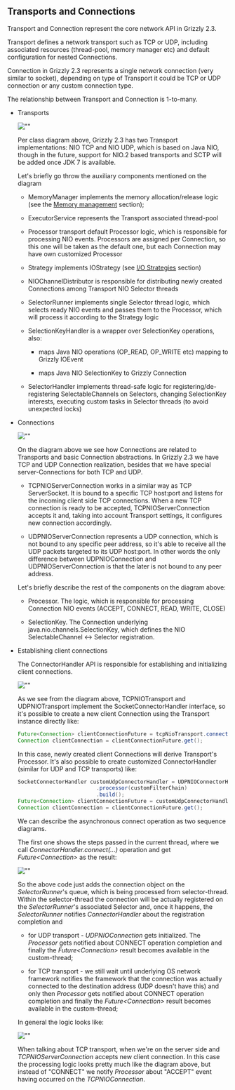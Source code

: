 [//]: # " "
[//]: # " Copyright (c) 2013, 2021 Oracle and/or its affiliates. All rights reserved. "
[//]: # " "
[//]: # " This program and the accompanying materials are made available under the "
[//]: # " terms of the Eclipse Public License v. 2.0, which is available at "
[//]: # " http://www.eclipse.org/legal/epl-2.0. "
[//]: # " "
[//]: # " This Source Code may also be made available under the following Secondary "
[//]: # " Licenses when the conditions for such availability set forth in the "
[//]: # " Eclipse Public License v. 2.0 are satisfied: GNU General Public License, "
[//]: # " version 2 with the GNU Classpath Exception, which is available at "
[//]: # " https://www.gnu.org/software/classpath/license.html. "
[//]: # " "
[//]: # " SPDX-License-Identifier: EPL-2.0 OR GPL-2.0 WITH Classpath-exception-2.0 "
[//]: # " "
## Transports and Connections

Transport and Connection represent the core network API in Grizzly
2.3.

Transport defines a network transport such as TCP or UDP, including
associated resources (thread-pool, memory manager etc) and default
configuration for nested Connections.

Connection in Grizzly 2.3 represents a single network
connection (very similar to socket), depending on type of Transport it
could be TCP or UDP connection or any custom connection type.

The relationship between Transport and Connection is 1-to-many.

- Transports

    ![""](images/coreframework/transport-diagram.png)

    Per class diagram above, Grizzly 2.3 has two Transport
    implementations: NIO TCP and NIO UDP, which is based on Java NIO,
    though in the future, support for NIO.2 based transports and SCTP
    will be added once JDK 7 is available.

    Let's briefly go throw the auxiliary components mentioned on the
    diagram

    -   MemoryManager implements the memory allocation/release logic
        (see the [Memory management](memory.html) section);

    -   ExecutorService represents the Transport associated thread-pool

    -   Processor transport default Processor logic, which is
        responsible for processing NIO events. Processors are assigned
        per Connection, so this one will be taken as the default one,
        but each Connection may have own customized Processor

    -   Strategy implements IOStrategy (see [I/O
        Strategies](iostrategies.html) section)

    -   NIOChannelDistributor is responsible for distributing newly
        created Connections among Transport NIO Selector threads

    -   SelectorRunner implements single Selector thread logic, which
        selects ready NIO events and passes them to the Processor, which
        will process it according to the Strategy logic

    -   SelectionKeyHandler is a wrapper over SelectionKey operations,
        also:

        -   maps Java NIO operations (OP_READ, OP_WRITE etc) mapping
            to Grizzly IOEvent

        -   maps Java NIO SelectionKey to Grizzly Connection

    -   SelectorHandler implements thread-safe logic for
        registering/de-registering SelectableChannels on Selectors,
        changing SelectionKey interests, executing custom tasks in
        Selector threads (to avoid unexpected locks)

-   Connections

    ![""](images/coreframework/connection-diagram.png)

    On the diagram above we see how Connections are related to
    Transports and basic Connection abstractions. In Grizzly
    2.3 we have TCP and UDP Connection realization,
    besides that we have special server-Connections for both TCP and
    UDP.

    -   TCPNIOServerConnection works in a similar way as TCP
        ServerSocket. It is bound to a specific TCP host:port and
        listens for the incoming client side TCP connections. When a new
        TCP connection is ready to be accepted, TCPNIOServerConnection
        accepts it and, taking into account Transport settings, it
        configures new connection accordingly.

    -   UDPNIOServerConnection represents a UDP connection, which is not
        bound to any specific peer address, so it's able to receive all
        the UDP packets targeted to its UDP host:port. In other words
        the only difference between UDPNIOConnection and
        UDPNIOServerConnection is that the later is not bound to any
        peer address.

    Let's briefly describe the rest of the components on the diagram
    above:

    -   Processor. The logic, which is responsible for processing
        Connection NIO events (ACCEPT, CONNECT, READ, WRITE, CLOSE)

    -   SelectionKey. The Connection underlying
        java.nio.channels.SelectionKey, which defines the NIO
        SelectableChannel \<-\> Selector registration.

-   Establishing client connections

    The ConnectorHandler API is responsible for establishing and
    initializing client connections.

    ![""](images/coreframework/connectorhandler-diagram.png)

    As we see from the diagram above, TCPNIOTransport and
    UDPNIOTransport implement the SocketConnectorHandler interface, so
    it's possible to create a new client Connection using the Transport
    instance directly like:

    ```java
    Future<Connection> clientConnectionFuture = tcpNioTransport.connect("grizzly.java.net", 80);
    Connection clientConnection = clientConnectionFuture.get();
    ```

    In this case, newly created client Connections will derive
    Transport's Processor. It's also possible to create customized
    ConnectorHandler (similar for UDP and TCP transports) like:

    ```java
    SocketConnectorHandler customUdpConnectorHandler = UDPNIOConnectorHandler.builder(udpNioTransport)
                             .processor(customFilterChain)
                             .build();
    Future<Connection> clientConnectionFuture = customUdpConnectorHandler.connect("timeserver.com", 3333);
    Connection clientConnection = clientConnectionFuture.get();
    ```

    We can describe the asynchronous connect operation as two sequence
    diagrams.

    The first one shows the steps passed in the current thread, where we
    call *ConnectorHandler.connect(...)* operation and get
    *Future\<Connection\>* as the result:

    ![""](images/coreframework/connectorhandler-seq1.png)

    So the above code just adds the connection object on the
    *SelectorRunner*'s queue, which is being processed from
    selector-thread. Within the selector-thread the connection will be
    actually registered on the *SelectorRunner*'s associated Selector
    and, once it happens, the *SelectorRunner* notifies
    *ConnectorHandler* about the registration completion and

    -   for UDP transport - *UDPNIOConnection* gets initialized. The
        *Processor* gets notified about CONNECT operation completion and
        finally the *Future\<Connection\>* result becomes available in
        the custom-thread;

    -   for TCP transport - we still wait until underlying OS network
        framework notifies the framework that the connection was
        actually connected to the destination address (UDP doesn't have
        this) and only then *Processor* gets notified about CONNECT
        operation completion and finally the *Future\<Connection\>*
        result becomes available in the custom-thread;

    In general the logic looks like:

    ![""](images/coreframework/connectorhandler-seq2.png)

    When talking about TCP transport, when we're on the server side and
    *TCPNIOServerConnection* accepts new client connection. In this case
    the processing logic looks pretty much like the diagram above, but
    instead of "CONNECT" we notify *Processor* about "ACCEPT" event
    having occurred on the *TCPNIOConnection*.


